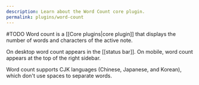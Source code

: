 ```yaml
---
description: Learn about the Word Count core plugin.
permalink: plugins/word-count
---
```

#TODO
Word count is a [[Core plugins|core plugin]] that displays the number of words and characters of the active note.

On desktop word count appears in the [[status bar]]. On mobile, word count appears at the top of the right sidebar.

Word count supports CJK languages (Chinese, Japanese, and Korean), which don't use spaces to separate words.